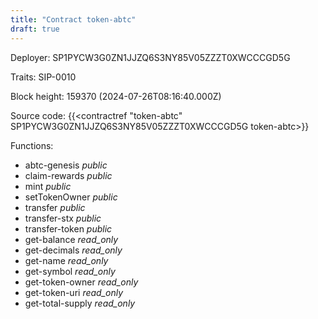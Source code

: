```yaml
---
title: "Contract token-abtc"
draft: true
---
```

Deployer: SP1PYCW3G0ZN1JJZQ6S3NY85V05ZZZT0XWCCCGD5G

Traits:
 SIP-0010



Block height: 159370 (2024-07-26T08:16:40.000Z)

Source code: {{<contractref "token-abtc" SP1PYCW3G0ZN1JJZQ6S3NY85V05ZZZT0XWCCCGD5G token-abtc>}}

Functions:

* abtc-genesis _public_
* claim-rewards _public_
* mint _public_
* setTokenOwner _public_
* transfer _public_
* transfer-stx _public_
* transfer-token _public_
* get-balance _read_only_
* get-decimals _read_only_
* get-name _read_only_
* get-symbol _read_only_
* get-token-owner _read_only_
* get-token-uri _read_only_
* get-total-supply _read_only_

